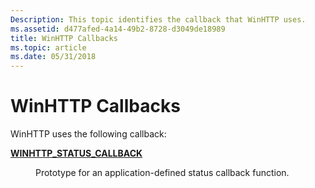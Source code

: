 ```yaml
---
Description: This topic identifies the callback that WinHTTP uses.
ms.assetid: d477afed-4a14-49b2-8728-d3049de18989
title: WinHTTP Callbacks
ms.topic: article
ms.date: 05/31/2018
---
```


# WinHTTP Callbacks

WinHTTP uses the following callback:

<dl> <dt>

[**WINHTTP\_STATUS\_CALLBACK**](https://msdn.microsoft.com/library/Aa383917(v=VS.85).aspx)
</dt> <dd>

Prototype for an application-defined status callback function.

</dd> </dl>

 

 



